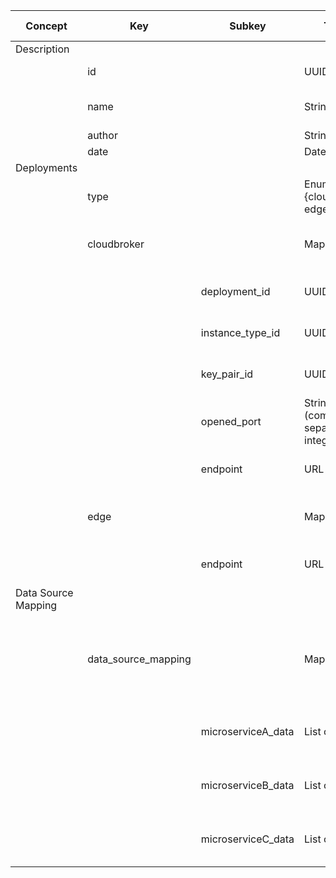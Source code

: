 
<style>
  .md-typeset h1,
  .md-content__button {
    display: none;
  }
</style>
| Concept             | Key                 | Subkey             | Type                              | Example Value | Comment                                                             | Condition |
| ------------------- | ------------------- | ------------------ | --------------------------------- | ------------- | ------------------------------------------------------------------- | --------- |
| Description         |                     |                    |                                   |               |                                                                     |           |
|                     | id                  |                    | UUID                              |               | DIGITbrain reference                                                | auto      |
|                     | name                |                    | String                            |               | Short name for the node/device                                      | mandatory |
|                     | author              |                    | String                            |               | Created by                                                          | mandatory |
|                     | date                |                    | Date                              |               | Created on                                                          | auto      |
| Deployments         |                     |                    |                                   |               |                                                                     |           |
|                     | type                |                    | Enumeration {cloudbroker, edge}   |               | computing centre                                                    | mandatory |
|                     | cloudbroker         |                    | Map of…                           |               | Configuration data for a CloudBroker instance                       |           |
|                     |                     | deployment_id      | UUID                              |               | ID of CloudBroker Deployment                                        |           |
|                     |                     | instance_type_id   | UUID                              |               | ID of CloudBroker InstanceType                                      |           |
|                     |                     | key_pair_id        | UUID                              |               | ID of CloudBroker Key Pair                                          |           |
|                     |                     | opened_port        | String (comma separated integers) |               | Ports to open at cloud side                                         |           |
|                     |                     | endpoint           | URL                               |               | Endpoint of the CB Platform                                         |           |
|                     | edge                |                    | Map of…                           |               | Connection data for a bring-your-own edge                           |           |
|                     |                     | endpoint           | URL                               |               | accesible IP or FQDN of edge device                                 |           |
| Data Source Mapping |                     |                    |                                   |               |                                                                     |           |
|                     | data_source_mapping |                    | Map of…                           |               | Mapping Microservices to Data assets, as available in the DMA Tuple | optional  |
|                     |                     | microserviceA_data | List of UUIDs                     |               | UUIDs of required data sources for MicroserviceA                    |           |
|                     |                     | microserviceB_data | List of UUIDs                     |               | UUIDs of required data sources for MicroserviceB                    |           |
|                     |                     | microserviceC_data | List of UUIDs                     |               | UUIDs of required data sources for MicroserviceC                    |           |
